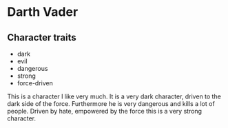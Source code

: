 # Darth Vader
## Character traits
* dark
* evil
* dangerous
* strong
* force-driven

This is a character I like very much. It is a very dark character, driven to the dark side of the force. Furthermore he is very dangerous and kills a lot of people. Driven by hate, empowered by the force this is a very strong character.
